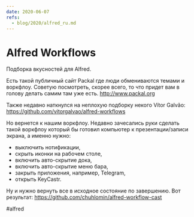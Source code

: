 ```yaml
---
date: 2020-06-07
refs:
  - blog/2020/alfred_ru.md
---
```


# Alfred Workflows

Подборка вкусностей для Alfred.

Eсть такой публичный сайт Packal где люди обмениваются темами и воркфлоу.
Советую посмотреть, скорее всего, то что придет вам в голову делать самим там уже есть.
http://www.packal.org

Также недавно наткнулся на неплохую подборку некого Vítor Galvão:
https://github.com/vitorgalvao/alfred-workflows

Но вернется к нашим воркфлоу. Недавно зачесались руки сделать такой воркфлоу который бы готовил компьютер к презентации/записи экрана, а именно нужно:

- выключить нотификации,
- скрыть иконки на рабочем столе,
- включить авто-скрытие дока,
- включить авто-скрытие меню бара,
- закрыть приложения, например, Telegram,
- открыть KeyCastr.

Ну и нужно вернуть все в исходное состояние по завершению. Вот результат:
https://github.com/chuhlomin/alfred-workflow-cast

#alfred
